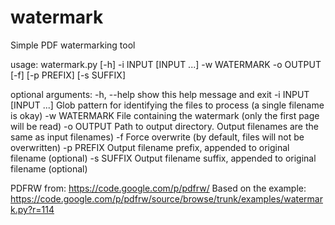 watermark
=========
Simple PDF watermarking tool

usage: watermark.py [-h] -i INPUT [INPUT ...] -w WATERMARK -o OUTPUT [-f]
                    [-p PREFIX] [-s SUFFIX]

optional arguments:
  -h, --help            show this help message and exit
  -i INPUT [INPUT ...]  Glob pattern for identifying the files to process (a
                        single filename is okay)
  -w WATERMARK          File containing the watermark (only the first page
                        will be read)
  -o OUTPUT             Path to output directory. Output filenames are the
                        same as input filenames)
  -f                    Force overwrite (by default, files will not be
                        overwritten)
  -p PREFIX             Output filename prefix, appended to original filename
                        (optional)
  -s SUFFIX             Output filename suffix, appended to original filename
                        (optional)


PDFRW from: https://code.google.com/p/pdfrw/
Based on the example: https://code.google.com/p/pdfrw/source/browse/trunk/examples/watermark.py?r=114
